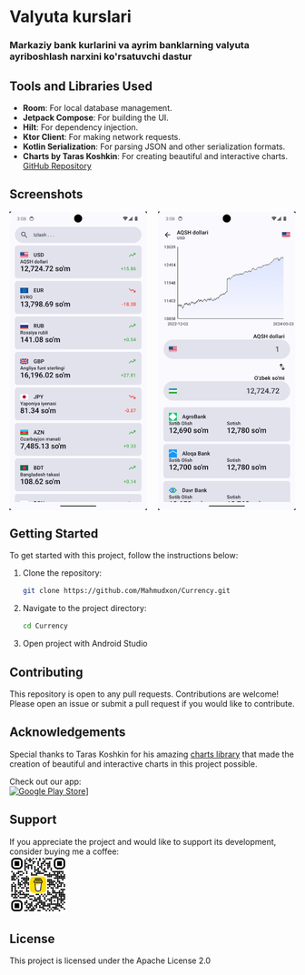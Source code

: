 # Valyuta kurslari
### Markaziy bank kurlarini va ayrim banklarning valyuta ayriboshlash narxini ko'rsatuvchi dastur

## Tools and Libraries Used

- **Room**: For local database management.
- **Jetpack Compose**: For building the UI.
- **Hilt**: For dependency injection.
- **Ktor Client**: For making network requests.
- **Kotlin Serialization**: For parsing JSON and other serialization formats.
- **Charts by Taras Koshkin**: For creating beautiful and interactive charts. [GitHub Repository](https://github.com/tehras/charts)
  
## Screenshots

<div style="display: flex; flex-direction: row;">
  <img src="https://github.com/Mahmudxon/Currency/blob/master/img/1.png" alt="Dashboard" style="width: 48%; margin-right: 4%;" />
  <img src="https://github.com/Mahmudxon/Currency/blob/master/img/2.png" alt="Transaction Chart" style="width: 48%;" />
</div>

## Getting Started

To get started with this project, follow the instructions below:

1. Clone the repository:
   ```sh
   git clone https://github.com/Mahmudxon/Currency.git
   ```
2. Navigate to the project directory:
   ```sh
   cd Currency
   ```
3. Open project with Android Studio
   
## Contributing
This repository is open to any pull requests. Contributions are welcome! Please open an issue or submit a pull request if you would like to contribute.

## Acknowledgements

Special thanks to Taras Koshkin for his amazing [charts library](https://github.com/tehras/charts) that made the creation of beautiful and interactive charts in this project possible.

Check out our app: <br/>
[<img src="https://play.google.com/intl/en_us/badges/static/images/badges/en_badge_web_generic.png" alt="Google Play Store" style="width: 20%;" />]([https://buymeacoffee.com/mahmudxon](https://play.google.com/store/apps/details?id=uz.mahmudxon.currency))]


## Support

If you appreciate the project and would like to support its development, consider buying me a coffee: <br/>
[<img src="https://github.com/Mahmudxon/Currency/blob/master/img/bmc_qr.png" alt="Buy me coffee" style="width: 20%;" />](https://buymeacoffee.com/mahmudxon)


## License
This project is licensed under the Apache License 2.0
